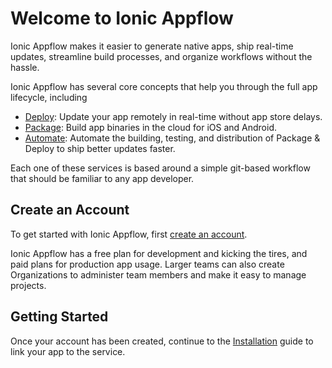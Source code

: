 # Welcome to Ionic Appflow

Ionic Appflow makes it easier to generate native apps, ship real-time updates, streamline build processes,
and organize workflows without the hassle.

Ionic Appflow has several core concepts that help you through the full app lifecycle, including

 * [Deploy](/docs/appflow/deploy/): Update your app remotely in real-time without app store delays.
 * [Package](/docs/appflow/package/): Build app binaries in the cloud for iOS and Android.
 * [Automate](/docs/appflow/automate/): Automate the building, testing, and distribution of Package & Deploy to ship better updates faster.

Each one of these services is based around a simple git-based workflow that should be familiar to any app developer.


## Create an Account

To get started with Ionic Appflow, first [create an account](https://dashboard.ionicframework.com/signup?source=framework-{{page.id}}).

Ionic Appflow has a free plan for development and kicking the tires, and paid plans for production app usage.
Larger teams can also create Organizations to administer team members and make it easy to manage projects.

## Getting Started

Once your account has been created, continue to the [Installation](/docs/appflow/basics/getting-started/) guide to link your app to the service.